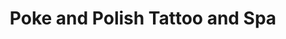 ---
title: "Poke and Polish Tattoo and Spa"
url: /mcarthur/poke-and-polish-tattoo-and-spa/
shop: tattoo
---
